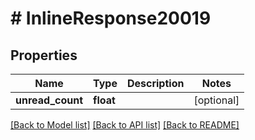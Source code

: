 # # InlineResponse20019

## Properties

Name | Type | Description | Notes
------------ | ------------- | ------------- | -------------
**unread_count** | **float** |  | [optional]

[[Back to Model list]](../../README.md#models) [[Back to API list]](../../README.md#endpoints) [[Back to README]](../../README.md)

